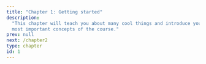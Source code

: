 ```yaml
---
title: "Chapter 1: Getting started"
description:
  "This chapter will teach you about many cool things and introduce you to the
  most important concepts of the course."
prev: null
next: /chapter2
type: chapter
id: 1
---
```

